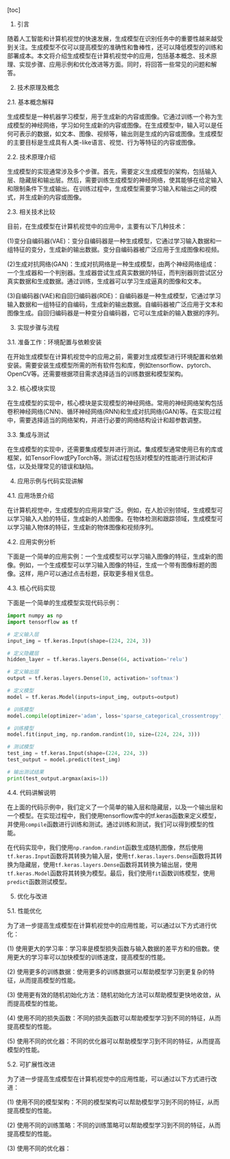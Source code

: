 
[toc]                    
                
                
1. 引言

随着人工智能和计算机视觉的快速发展，生成模型在识别任务中的重要性越来越受到关注。生成模型不仅可以提高模型的准确性和鲁棒性，还可以降低模型的训练和部署成本。本文将介绍生成模型在计算机视觉中的应用，包括基本概念、技术原理、实现步骤、应用示例和优化改进等方面。同时，将回答一些常见的问题和解答。

2. 技术原理及概念

2.1. 基本概念解释

生成模型是一种机器学习模型，用于生成新的内容或图像。它通过训练一个称为生成模型的神经网络，学习如何生成新的内容或图像。在生成模型中，输入可以是任何可表示的数据，如文本、图像、视频等，输出则是生成的内容或图像。生成模型的主要目标是生成具有人类-like语言、视觉、行为等特征的内容或图像。

2.2. 技术原理介绍

生成模型的实现通常涉及多个步骤。首先，需要定义生成模型的架构，包括输入层、隐藏层和输出层。然后，需要训练生成模型的神经网络，使其能够在给定输入和限制条件下生成输出。在训练过程中，生成模型需要学习输入和输出之间的模式，并生成新的内容或图像。

2.3. 相关技术比较

目前，在生成模型在计算机视觉中的应用中，主要有以下几种技术：

(1)变分自编码器(VAE)：变分自编码器是一种生成模型，它通过学习输入数据和一组特征的变分，生成新的输出数据。变分自编码器被广泛应用于生成图像和视频。

(2)生成对抗网络(GAN)：生成对抗网络是一种生成模型，由两个神经网络组成：一个生成器和一个判别器。生成器尝试生成真实数据的特征，而判别器则尝试区分真实数据和生成数据。通过训练，生成器可以学习生成逼真的图像和文本。

(3)自编码器(VAE)和自回归编码器(RDE)：自编码器是一种生成模型，它通过学习输入数据和一组特征的自编码，生成新的输出数据。自编码器被广泛应用于文本和图像生成。自回归编码器是一种变分自编码器，它可以生成新的输入数据的序列。

3. 实现步骤与流程

3.1. 准备工作：环境配置与依赖安装

在开始生成模型在计算机视觉中的应用之前，需要对生成模型进行环境配置和依赖安装。需要安装生成模型所需的所有软件包和库，例如tensorflow、pytorch、OpenCV等。还需要根据项目需求选择适当的训练数据和模型架构。

3.2. 核心模块实现

在生成模型的实现中，核心模块是实现模型的神经网络。常用的神经网络架构包括卷积神经网络(CNN)、循环神经网络(RNN)和生成对抗网络(GAN)等。在实现过程中，需要选择适当的网络架构，并进行必要的网络结构设计和超参数调整。

3.3. 集成与测试

在生成模型的实现中，还需要集成模型并进行测试。集成模型通常使用已有的库或框架，如TensorFlow或PyTorch等。测试过程包括对模型的性能进行测试和评估，以及处理常见的错误和缺陷。

4. 应用示例与代码实现讲解

4.1. 应用场景介绍

在计算机视觉中，生成模型的应用非常广泛。例如，在人脸识别领域，生成模型可以学习输入人脸的特征，生成新的人脸图像。在物体检测和跟踪领域，生成模型可以学习输入物体的特征，生成新的物体图像和视频序列。

4.2. 应用实例分析

下面是一个简单的应用实例：一个生成模型可以学习输入图像的特征，生成新的图像。例如，一个生成模型可以学习输入图像的特征，生成一个带有图像标题的图像。这样，用户可以通过点击标题，获取更多相关信息。

4.3. 核心代码实现

下面是一个简单的生成模型实现代码示例：

```python
import numpy as np
import tensorflow as tf

# 定义输入层
input_img = tf.keras.Input(shape=(224, 224, 3))

# 定义隐藏层
hidden_layer = tf.keras.layers.Dense(64, activation='relu')

# 定义输出层
output = tf.keras.layers.Dense(10, activation='softmax')

# 定义模型
model = tf.keras.Model(inputs=input_img, outputs=output)

# 训练模型
model.compile(optimizer='adam', loss='sparse_categorical_crossentropy', metrics=['accuracy'])

# 训练模型
model.fit(input_img, np.random.randint(10, size=(224, 224, 3)))

# 测试模型
test_img = tf.keras.Input(shape=(224, 224, 3))
test_output = model.predict(test_img)

# 输出测试结果
print(test_output.argmax(axis=1))
```

4.4. 代码讲解说明

在上面的代码示例中，我们定义了一个简单的输入层和隐藏层，以及一个输出层和一个模型。在实现过程中，我们使用tensorflow库中的tf.keras函数来定义模型，并使用`compile`函数进行训练和测试。通过训练和测试，我们可以得到模型的性能。

在代码实现中，我们使用`np.random.randint`函数生成随机图像，然后使用`tf.keras.Input`函数将其转换为输入层，使用`tf.keras.layers.Dense`函数将其转换为隐藏层，使用`tf.keras.layers.Dense`函数将其转换为输出层，使用`tf.keras.Model`函数将其转换为模型。最后，我们使用`fit`函数训练模型，使用`predict`函数测试模型。

5. 优化与改进

5.1. 性能优化

为了进一步提高生成模型在计算机视觉中的应用性能，可以通过以下方式进行优化：

(1) 使用更大的学习率：学习率是模型损失函数与输入数据的差平方和的倍数。使用更大的学习率可以加快模型的训练速度，提高模型的性能。

(2) 使用更多的训练数据：使用更多的训练数据可以帮助模型学习到更复杂的特征，从而提高模型的性能。

(3) 使用更有效的随机初始化方法：随机初始化方法可以帮助模型更快地收敛，从而提高模型的性能。

(4) 使用不同的损失函数：不同的损失函数可以帮助模型学习到不同的特征，从而提高模型的性能。

(5) 使用不同的优化器：不同的优化器可以帮助模型学习到不同的特征，从而提高模型的性能。

5.2. 可扩展性改进

为了进一步提高生成模型在计算机视觉中的应用性能，可以通过以下方式进行改进：

(1) 使用不同的模型架构：不同的模型架构可以帮助模型学习到不同的特征，从而提高模型的性能。

(2) 使用不同的训练策略：不同的训练策略可以帮助模型学习到不同的特征，从而提高模型的性能。

(3) 使用不同的优化器：

